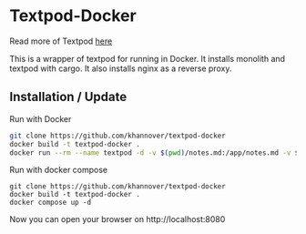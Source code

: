 # Textpod-Docker

Read more of Textpod [here](https://github.com/freetonik/textpod)

This is a wrapper of textpod for running in Docker.
It installs monolith and textpod with cargo.
It also installs nginx as a reverse proxy.

## Installation / Update

Run with Docker

```bash
git clone https://github.com/khannover/textpod-docker
docker build -t textpod-docker .
docker run --rm --name textpod -d -v $(pwd)/notes.md:/app/notes.md -v $(pwd)/attachments:/app/attachments -p 8080:80 textpod-docker
```

Run with docker compose

```
git clone https://github.com/khannover/textpod-docker
docker build -t textpod-docker .
docker compose up -d
```

Now you can open your browser on http://localhost:8080
